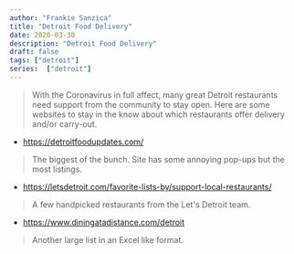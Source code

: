 ```yaml
---
author: "Frankie Sanzica"
title: "Detroit Food Delivery"
date: 2020-03-30
description: "Detroit Food Delivery"
draft: false
tags: ["detroit"]
series:  ["detroit"]
---
```


> With the Coronavirus in full affect, many great Detroit restaurants need support from the community to stay open.  Here are some websites to stay in the know about which restaurants offer delivery and/or carry-out.

* https://detroitfoodupdates.com/

> The biggest of the bunch.  Site has some annoying pop-ups but the most listings.

* https://letsdetroit.com/favorite-lists-by/support-local-restaurants/

> A few handpicked restaurants from the Let's Detroit team.

* https://www.diningatadistance.com/detroit

> Another large list in an Excel like format.